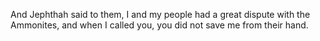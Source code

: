 And Jephthah said to them, I and my people had a great dispute with the Ammonites, and when I called you, you did not save me from their hand.
